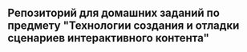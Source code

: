 ## Репозиторий для домашних заданий по предмету "Технологии создания и отладки сценариев интерактивного контента"